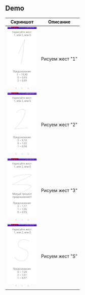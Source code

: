 ## Demo

| Скриншот                                                | Описание        |
| ------------------------------------------------------- | --------------- |
| <img height="200" src="gpi_rep/_assets/i_draw_1.jpg" /> | Рисуем жест "1" |
| <img height="200" src="gpi_rep/_assets/i_draw_2.jpg" /> | Рисуем жест "2" |
| <img height="200" src="gpi_rep/_assets/i_draw_3.jpg" /> | Рисуем жест "3" |
| <img height="200" src="gpi_rep/_assets/i_draw_S.jpg" /> | Рисуем жест "S" |
